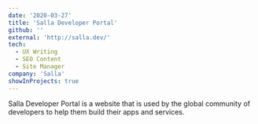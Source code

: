 ```yaml
---
date: '2020-03-27'
title: 'Salla Developer Portal'
github: ''
external: 'http://salla.dev/'
tech:
  - UX Writing
  - SEO Content
  - Site Manager
company: 'Salla'
showInProjects: true
---
```


Salla Developer Portal is a website that is used by the global community of developers to help them build their apps and services.
